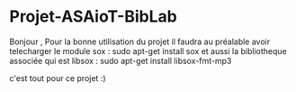 # Projet-ASAioT-BibLab

Bonjour , 
Pour la bonne utilisation du projet il faudra au préalable avoir telecharger le module sox : sudo apt-get install sox
et aussi la bibliotheque associée qui est libsox : sudo apt-get install libsox-fmt-mp3

c'est tout pour ce projet :)
